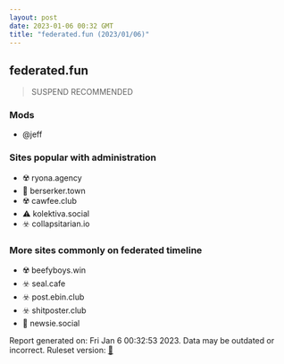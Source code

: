 ```yaml
---
layout: post
date: 2023-01-06 00:32 GMT
title: "federated.fun (2023/01/06)"
---
```


## federated.fun

> SUSPEND RECOMMENDED

### Mods
 * @jeff

### Sites popular with administration

* ☢️ ryona.agency
* 🚫 berserker.town
* ☢️ cawfee.club
* ⚠️ kolektiva.social
* ☣️ collapsitarian.io

### More sites commonly on federated timeline

* ☢️ beefyboys.win
* ☣️ seal.cafe
* ☣️ post.ebin.club
* ☣️ shitposter.club
* 🐘 newsie.social

Report generated on: Fri Jan  6 00:32:53 2023. Data may be outdated or incorrect.
Ruleset version: [🏀](/version-basketball)


